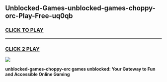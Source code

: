 
## Unblocked-Games-unblocked-games-choppy-orc-Play-Free-uq0qb
<h3>
<a href="https://premium76.site?title=unblocked-games-choppy-orc&ref=10A">CLICK TO PLAY</a></h3>
<hr>

<h3>
<a href="https://premium76.site?title=unblocked-games-choppy-orc&ref=10A">CLICK 2 PLAY</a>
  
</h3>

<a href="https://premium76.site?title=unblocked-games-choppy-orc&ref=10A"><img src="https://clearcache.store/games.png"></a>


**unblocked-games-choppy-orc games unblocked: Your Gateway to Fun and Accessible Online Gaming**
